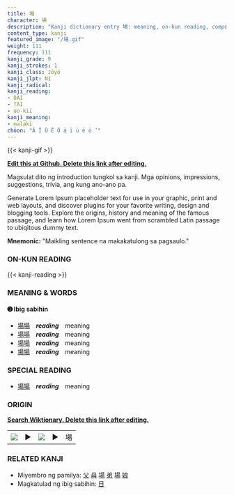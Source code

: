 ```yaml
---
title: 場
character: 場
description: "Kanji dictionary entry 場: meaning, on-kun reading, compounds, origin, related kanji"
content_type: kanji
featured_image: "/場.gif"
weight: 111
frequency: 111
kanji_grade: 9
kanji_strokes: 1
kanji_class: Jōyō
kanji_jlpt: N1
kanji_radical: 
kanji_reading: 
- DAI
- TAI
- oo-kii
kanji_meaning:
- malaki
chōon: "Ā Ī Ū Ē Ō ā ī ū ē ō ’"
---
```

[//]: # (Don't edit the line below. Kanji animated GIF code is automatically generated.)
{{< kanji-gif >}}

[//]: # (Edit below this line.)

**[Edit this at Github. Delete this link after editing.](https://github.com/tim0g/tim/tree/main/content/kanji/場/index.md)**

Magsulat dito ng introduction tungkol sa kanji. Mga opinions, impressions, suggestions, trivia, ang kung ano-ano pa.

Generate Lorem Ipsum placeholder text for use in your graphic, print and web layouts, and discover plugins for your favorite writing, design and blogging tools. Explore the origins, history and meaning of the famous passage, and learn how Lorem Ipsum went from scrambled Latin passage to ubiqitous dummy text.
 
**Mnemonic:** "Maikling sentence na makakatulong sa pagsaulo."

### ON-KUN READING

[//]: # (Don't edit the line below. ON-KUN READING code is automatically generated.)
{{< kanji-reading >}}

### MEANING & WORDS

#### ➊ **Ibig sabihin**
  - [場](../場)[場](../場)　***reading***　meaning
  - [場](../場)[場](../場)　***reading***　meaning
  - [場](../場)[場](../場)　***reading***　meaning
  - [場](../場)[場](../場)　***reading***　meaning

### SPECIAL READING
  - [場](../場)[場](../場)　***reading***　meaning

### ORIGIN

**[Search Wiktionary. Delete this link after editing.](https://wiktionary.org/wiki/場)**
<table class="kanji-table"><tr><td>
<img src="60px-場-bronze.svg.png">
</td><td>▶</td><td>
<img src="60px-場-oracle.svg.png">
</td><td>▶</td>
<td class="kanji-origin">場</td>
</tr></table>

### RELATED KANJI
- Miyembro ng pamilya: [父](../父) [母](../母) [場](../場) [弟](../弟) [場](../場) [娘](../娘)
- Magkatulad ng ibig sabihin: [日](../日)
